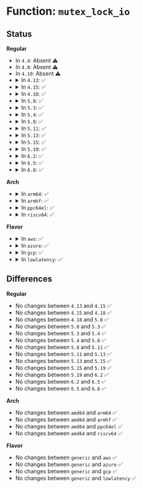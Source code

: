 # Function: <code>mutex_lock_io</code>

## Status
<b>Regular</b>
<ul>
<li>
In <code>4.4</code>: Absent ⚠️
</li>
<li>
In <code>4.8</code>: Absent ⚠️
</li>
<li>
In <code>4.10</code>: Absent ⚠️
</li>
<li>
<details>
<summary>In <code>4.13</code>: ✅</summary>

```c
void mutex_lock_io(struct mutex *lock);
```

**Collision:** Unique Global

**Inline:** No

**Transformation:** False

**Instances:**

```
In kernel/locking/mutex.c (ffffffff819080b0)
Location: kernel/locking/mutex.c:1118
Inline: False
Direct callers:
  - fs/jbd2/commit.c:jbd2_journal_commit_transaction
  - fs/jbd2/journal.c:jbd2_journal_flush
  - fs/jbd2/journal.c:jbd2_journal_flush
  - fs/jbd2/journal.c:jbd2_journal_destroy
  - fs/jbd2/journal.c:jbd2_journal_destroy
  - fs/jbd2/journal.c:jbd2_update_log_tail
```
**Symbols:**

```
ffffffff819080b0-ffffffff819080da: mutex_lock_io (STB_GLOBAL)
```
</details>
</li>
<li>
<details>
<summary>In <code>4.15</code>: ✅</summary>

```c
void mutex_lock_io(struct mutex *lock);
```

**Collision:** Unique Global

**Inline:** No

**Transformation:** False

**Instances:**

```
In kernel/locking/mutex.c (ffffffff81992190)
Location: kernel/locking/mutex.c:1118
Inline: False
Direct callers:
  - fs/jbd2/commit.c:jbd2_journal_commit_transaction
  - fs/jbd2/journal.c:jbd2_journal_flush
  - fs/jbd2/journal.c:jbd2_journal_flush
  - fs/jbd2/journal.c:jbd2_journal_destroy
  - fs/jbd2/journal.c:jbd2_journal_destroy
  - fs/jbd2/journal.c:jbd2_update_log_tail
```
**Symbols:**

```
ffffffff81992190-ffffffff819921ba: mutex_lock_io (STB_GLOBAL)
```
</details>
</li>
<li>
<details>
<summary>In <code>4.18</code>: ✅</summary>

```c
void mutex_lock_io(struct mutex *lock);
```

**Collision:** Unique Global

**Inline:** No

**Transformation:** False

**Instances:**

```
In kernel/locking/mutex.c (ffffffff819eef40)
Location: kernel/locking/mutex.c:1142
Inline: False
Direct callers:
  - fs/jbd2/commit.c:jbd2_journal_commit_transaction
  - fs/jbd2/journal.c:jbd2_journal_flush
  - fs/jbd2/journal.c:jbd2_journal_flush
  - fs/jbd2/journal.c:jbd2_journal_destroy
  - fs/jbd2/journal.c:jbd2_journal_destroy
  - fs/jbd2/journal.c:jbd2_update_log_tail
```
**Symbols:**

```
ffffffff819eef40-ffffffff819eef6a: mutex_lock_io (STB_GLOBAL)
```
</details>
</li>
<li>
<details>
<summary>In <code>5.0</code>: ✅</summary>

```c
void mutex_lock_io(struct mutex *lock);
```

**Collision:** Unique Global

**Inline:** No

**Transformation:** False

**Instances:**

```
In kernel/locking/mutex.c (ffffffff81a2a280)
Location: kernel/locking/mutex.c:1320
Inline: False
Direct callers:
  - fs/jbd2/commit.c:jbd2_journal_commit_transaction
  - fs/jbd2/journal.c:jbd2_journal_flush
  - fs/jbd2/journal.c:jbd2_journal_flush
  - fs/jbd2/journal.c:jbd2_journal_destroy
  - fs/jbd2/journal.c:jbd2_journal_destroy
  - fs/jbd2/journal.c:jbd2_update_log_tail
```
**Symbols:**

```
ffffffff81a2a280-ffffffff81a2a2aa: mutex_lock_io (STB_GLOBAL)
```
</details>
</li>
<li>
<details>
<summary>In <code>5.3</code>: ✅</summary>

```c
void mutex_lock_io(struct mutex *lock);
```

**Collision:** Unique Global

**Inline:** No

**Transformation:** False

**Instances:**

```
In kernel/locking/mutex.c (ffffffff81a9aa10)
Location: kernel/locking/mutex.c:1325
Inline: False
Direct callers:
  - fs/jbd2/commit.c:jbd2_journal_commit_transaction
  - fs/jbd2/checkpoint.c:jbd2_log_do_checkpoint
  - fs/jbd2/checkpoint.c:__jbd2_log_wait_for_space
  - fs/jbd2/journal.c:jbd2_journal_flush
  - fs/jbd2/journal.c:jbd2_journal_flush
  - fs/jbd2/journal.c:jbd2_journal_destroy
  - fs/jbd2/journal.c:jbd2_journal_destroy
  - fs/jbd2/journal.c:jbd2_update_log_tail
```
**Symbols:**

```
ffffffff81a9aa10-ffffffff81a9aa3e: mutex_lock_io (STB_GLOBAL)
```
</details>
</li>
<li>
<details>
<summary>In <code>5.4</code>: ✅</summary>

```c
void mutex_lock_io(struct mutex *lock);
```

**Collision:** Unique Global

**Inline:** No

**Transformation:** False

**Instances:**

```
In kernel/locking/mutex.c (ffffffff81ad2360)
Location: kernel/locking/mutex.c:1351
Inline: False
Direct callers:
  - fs/jbd2/commit.c:jbd2_journal_commit_transaction
  - fs/jbd2/checkpoint.c:jbd2_log_do_checkpoint
  - fs/jbd2/checkpoint.c:__jbd2_log_wait_for_space
  - fs/jbd2/journal.c:jbd2_journal_flush
  - fs/jbd2/journal.c:jbd2_journal_flush
  - fs/jbd2/journal.c:jbd2_journal_destroy
  - fs/jbd2/journal.c:jbd2_journal_destroy
  - fs/jbd2/journal.c:jbd2_update_log_tail
```
**Symbols:**

```
ffffffff81ad2360-ffffffff81ad238e: mutex_lock_io (STB_GLOBAL)
```
</details>
</li>
<li>
<details>
<summary>In <code>5.8</code>: ✅</summary>

```c
void mutex_lock_io(struct mutex *lock);
```

**Collision:** Unique Global

**Inline:** No

**Transformation:** False

**Instances:**

```
In kernel/locking/mutex.c (ffffffff81bca540)
Location: kernel/locking/mutex.c:1351
Inline: False
Direct callers:
  - fs/jbd2/commit.c:jbd2_journal_commit_transaction
  - fs/jbd2/checkpoint.c:jbd2_log_do_checkpoint
  - fs/jbd2/checkpoint.c:__jbd2_log_wait_for_space
  - fs/jbd2/journal.c:jbd2_journal_flush
  - fs/jbd2/journal.c:jbd2_journal_flush
  - fs/jbd2/journal.c:jbd2_journal_destroy
  - fs/jbd2/journal.c:jbd2_journal_destroy
  - fs/jbd2/journal.c:journal_reset
  - fs/jbd2/journal.c:jbd2_update_log_tail
```
**Symbols:**

```
ffffffff81bca540-ffffffff81bca594: mutex_lock_io (STB_GLOBAL)
```
</details>
</li>
<li>
<details>
<summary>In <code>5.11</code>: ✅</summary>

```c
void mutex_lock_io(struct mutex *lock);
```

**Collision:** Unique Global

**Inline:** No

**Transformation:** False

**Instances:**

```
In kernel/locking/mutex.c (ffffffff81c433a0)
Location: kernel/locking/mutex.c:1354
Inline: False
Direct callers:
  - fs/jbd2/commit.c:jbd2_journal_commit_transaction
  - fs/jbd2/checkpoint.c:jbd2_log_do_checkpoint
  - fs/jbd2/checkpoint.c:__jbd2_log_wait_for_space
  - fs/jbd2/journal.c:jbd2_journal_flush
  - fs/jbd2/journal.c:jbd2_journal_flush
  - fs/jbd2/journal.c:jbd2_journal_destroy
  - fs/jbd2/journal.c:jbd2_journal_destroy
  - fs/jbd2/journal.c:journal_reset
  - fs/jbd2/journal.c:jbd2_update_log_tail
```
**Symbols:**

```
ffffffff81c433a0-ffffffff81c433f4: mutex_lock_io (STB_GLOBAL)
```
</details>
</li>
<li>
<details>
<summary>In <code>5.13</code>: ✅</summary>

```c
void mutex_lock_io(struct mutex *lock);
```

**Collision:** Unique Global

**Inline:** No

**Transformation:** False

**Instances:**

```
In kernel/locking/mutex.c (ffffffff81c34a60)
Location: kernel/locking/mutex.c:1352
Inline: False
Direct callers:
  - fs/jbd2/commit.c:jbd2_journal_commit_transaction
  - fs/jbd2/checkpoint.c:jbd2_log_do_checkpoint
  - fs/jbd2/checkpoint.c:__jbd2_log_wait_for_space
  - fs/jbd2/journal.c:jbd2_journal_flush
  - fs/jbd2/journal.c:jbd2_journal_flush
  - fs/jbd2/journal.c:jbd2_journal_destroy
  - fs/jbd2/journal.c:jbd2_journal_destroy
  - fs/jbd2/journal.c:journal_reset
  - fs/jbd2/journal.c:jbd2_update_log_tail
```
**Symbols:**

```
ffffffff81c34a60-ffffffff81c34ab4: mutex_lock_io (STB_GLOBAL)
```
</details>
</li>
<li>
<details>
<summary>In <code>5.15</code>: ✅</summary>

```c
void mutex_lock_io(struct mutex *lock);
```

**Collision:** Unique Global

**Inline:** No

**Transformation:** False

**Instances:**

```
In kernel/locking/mutex.c (ffffffff81d532f0)
Location: kernel/locking/mutex.c:966
Inline: False
Direct callers:
  - fs/jbd2/commit.c:jbd2_journal_commit_transaction
  - fs/jbd2/checkpoint.c:jbd2_log_do_checkpoint
  - fs/jbd2/checkpoint.c:__jbd2_log_wait_for_space
  - fs/jbd2/journal.c:jbd2_journal_flush
  - fs/jbd2/journal.c:jbd2_journal_flush
  - fs/jbd2/journal.c:jbd2_journal_destroy
  - fs/jbd2/journal.c:jbd2_journal_destroy
  - fs/jbd2/journal.c:journal_reset
  - fs/jbd2/journal.c:jbd2_update_log_tail
```
**Symbols:**

```
ffffffff81d532f0-ffffffff81d53344: mutex_lock_io (STB_GLOBAL)
```
</details>
</li>
<li>
<details>
<summary>In <code>5.19</code>: ✅</summary>

```c
void mutex_lock_io(struct mutex *lock);
```

**Collision:** Unique Global

**Inline:** No

**Transformation:** False

**Instances:**

```
In kernel/locking/mutex.c (ffffffff81f24bf0)
Location: kernel/locking/mutex.c:1022
Inline: False
Direct callers:
  - fs/jbd2/commit.c:jbd2_journal_commit_transaction
  - fs/jbd2/checkpoint.c:jbd2_log_do_checkpoint
  - fs/jbd2/checkpoint.c:__jbd2_log_wait_for_space
  - fs/jbd2/journal.c:jbd2_journal_flush
  - fs/jbd2/journal.c:jbd2_journal_flush
  - fs/jbd2/journal.c:jbd2_journal_flush
  - fs/jbd2/journal.c:jbd2_journal_destroy
  - fs/jbd2/journal.c:jbd2_journal_destroy
  - fs/jbd2/journal.c:journal_reset
  - fs/jbd2/journal.c:jbd2_update_log_tail
```
**Symbols:**

```
ffffffff81f24bf0-ffffffff81f24c54: mutex_lock_io (STB_GLOBAL)
```
</details>
</li>
<li>
<details>
<summary>In <code>6.2</code>: ✅</summary>

```c
void mutex_lock_io(struct mutex *lock);
```

**Collision:** Unique Global

**Inline:** No

**Transformation:** False

**Instances:**

```
In kernel/locking/mutex.c (ffffffff820d0190)
Location: kernel/locking/mutex.c:1022
Inline: False
Direct callers:
  - fs/jbd2/commit.c:jbd2_journal_commit_transaction
  - fs/jbd2/checkpoint.c:jbd2_log_do_checkpoint
  - fs/jbd2/checkpoint.c:__jbd2_log_wait_for_space
  - fs/jbd2/journal.c:jbd2_journal_flush
  - fs/jbd2/journal.c:jbd2_journal_flush
  - fs/jbd2/journal.c:jbd2_journal_flush
  - fs/jbd2/journal.c:jbd2_journal_destroy
  - fs/jbd2/journal.c:jbd2_journal_destroy
  - fs/jbd2/journal.c:journal_reset
  - fs/jbd2/journal.c:jbd2_update_log_tail
```
**Symbols:**

```
ffffffff820d0190-ffffffff820d01f4: mutex_lock_io (STB_GLOBAL)
```
</details>
</li>
<li>
<details>
<summary>In <code>6.5</code>: ✅</summary>

```c
void mutex_lock_io(struct mutex *lock);
```

**Collision:** Unique Global

**Inline:** No

**Transformation:** False

**Instances:**

```
In kernel/locking/mutex.c (ffffffff82153950)
Location: kernel/locking/mutex.c:1022
Inline: False
Direct callers:
  - fs/jbd2/commit.c:jbd2_journal_commit_transaction
  - fs/jbd2/checkpoint.c:jbd2_log_do_checkpoint
  - fs/jbd2/checkpoint.c:__jbd2_log_wait_for_space
  - fs/jbd2/journal.c:jbd2_journal_flush
  - fs/jbd2/journal.c:jbd2_journal_flush
  - fs/jbd2/journal.c:jbd2_journal_flush
  - fs/jbd2/journal.c:jbd2_journal_destroy
  - fs/jbd2/journal.c:jbd2_journal_destroy
  - fs/jbd2/journal.c:journal_reset
  - fs/jbd2/journal.c:jbd2_update_log_tail
```
**Symbols:**

```
ffffffff82153950-ffffffff821539b4: mutex_lock_io (STB_GLOBAL)
```
</details>
</li>
<li>
<details>
<summary>In <code>6.8</code>: ✅</summary>

```c
void mutex_lock_io(struct mutex *lock);
```

**Collision:** Unique Global

**Inline:** No

**Transformation:** False

**Instances:**

```
In kernel/locking/mutex.c (ffffffff82236790)
Location: kernel/locking/mutex.c:1027
Inline: False
Direct callers:
  - fs/jbd2/commit.c:jbd2_journal_commit_transaction
  - fs/jbd2/checkpoint.c:jbd2_log_do_checkpoint
  - fs/jbd2/checkpoint.c:__jbd2_log_wait_for_space
  - fs/jbd2/journal.c:jbd2_journal_flush
  - fs/jbd2/journal.c:jbd2_journal_flush
  - fs/jbd2/journal.c:jbd2_journal_flush
  - fs/jbd2/journal.c:jbd2_journal_destroy
  - fs/jbd2/journal.c:jbd2_journal_destroy
  - fs/jbd2/journal.c:journal_reset
  - fs/jbd2/journal.c:jbd2_update_log_tail
```
**Symbols:**

```
ffffffff82236790-ffffffff822367f4: mutex_lock_io (STB_GLOBAL)
```
</details>
</li>
</ul>
<b>Arch</b>
<ul>
<li>
<details>
<summary>In <code>arm64</code>: ✅</summary>

```c
void mutex_lock_io(struct mutex *lock);
```

**Collision:** Unique Global

**Inline:** No

**Transformation:** False

**Instances:**

```
In kernel/locking/mutex.c (ffff800010da3680)
Location: kernel/locking/mutex.c:1351
Inline: False
Direct callers:
  - fs/jbd2/commit.c:jbd2_journal_commit_transaction
  - fs/jbd2/checkpoint.c:jbd2_log_do_checkpoint
  - fs/jbd2/checkpoint.c:__jbd2_log_wait_for_space
  - fs/jbd2/journal.c:jbd2_journal_flush
  - fs/jbd2/journal.c:jbd2_journal_flush
  - fs/jbd2/journal.c:jbd2_journal_destroy
  - fs/jbd2/journal.c:jbd2_journal_destroy
  - fs/jbd2/journal.c:jbd2_update_log_tail
```
**Symbols:**

```
ffff800010da3680-ffff800010da36bc: mutex_lock_io (STB_GLOBAL)
```
</details>
</li>
<li>
<details>
<summary>In <code>armhf</code>: ✅</summary>

```c
void mutex_lock_io(struct mutex *lock);
```

**Collision:** Unique Global

**Inline:** No

**Transformation:** False

**Instances:**

```
In kernel/locking/mutex.c (c0e9c8dc)
Location: kernel/locking/mutex.c:1351
Inline: False
Direct callers:
  - fs/jbd2/commit.c:jbd2_journal_commit_transaction
  - fs/jbd2/checkpoint.c:jbd2_log_do_checkpoint
  - fs/jbd2/checkpoint.c:__jbd2_log_wait_for_space
  - fs/jbd2/journal.c:jbd2_journal_flush
  - fs/jbd2/journal.c:jbd2_journal_flush
  - fs/jbd2/journal.c:jbd2_journal_destroy
  - fs/jbd2/journal.c:jbd2_journal_destroy
  - fs/jbd2/journal.c:jbd2_update_log_tail
```
**Symbols:**

```
c0e9c8dc-c0e9c910: mutex_lock_io (STB_GLOBAL)
```
</details>
</li>
<li>
<details>
<summary>In <code>ppc64el</code>: ✅</summary>

```c
void mutex_lock_io(struct mutex *lock);
```

**Collision:** Unique Global

**Inline:** No

**Transformation:** False

**Instances:**

```
In kernel/locking/mutex.c (c000000000ee5c90)
Location: kernel/locking/mutex.c:1351
Inline: False
Direct callers:
  - fs/jbd2/commit.c:jbd2_journal_commit_transaction
  - fs/jbd2/checkpoint.c:jbd2_log_do_checkpoint
  - fs/jbd2/checkpoint.c:__jbd2_log_wait_for_space
  - fs/jbd2/journal.c:jbd2_journal_flush
  - fs/jbd2/journal.c:jbd2_journal_flush
  - fs/jbd2/journal.c:jbd2_journal_destroy
  - fs/jbd2/journal.c:jbd2_journal_destroy
  - fs/jbd2/journal.c:jbd2_update_log_tail
```
**Symbols:**

```
c000000000ee5c90-c000000000ee5cf0: mutex_lock_io (STB_GLOBAL)
```
</details>
</li>
<li>
<details>
<summary>In <code>riscv64</code>: ✅</summary>

```c
void mutex_lock_io(struct mutex *lock);
```

**Collision:** Unique Global

**Inline:** No

**Transformation:** False

**Instances:**

```
In kernel/locking/mutex.c (ffffffe0008c74b2)
Location: kernel/locking/mutex.c:1351
Inline: False
Direct callers:
  - fs/jbd2/commit.c:jbd2_journal_commit_transaction
  - fs/jbd2/checkpoint.c:jbd2_log_do_checkpoint
  - fs/jbd2/checkpoint.c:__jbd2_log_wait_for_space
  - fs/jbd2/journal.c:jbd2_journal_flush
  - fs/jbd2/journal.c:jbd2_journal_flush
  - fs/jbd2/journal.c:jbd2_journal_destroy
  - fs/jbd2/journal.c:jbd2_journal_destroy
  - fs/jbd2/journal.c:jbd2_update_log_tail
```
**Symbols:**

```
ffffffe0008c74b2-ffffffe0008c74f4: mutex_lock_io (STB_GLOBAL)
```
</details>
</li>
</ul>
<b>Flavor</b>
<ul>
<li>
<details>
<summary>In <code>aws</code>: ✅</summary>

```c
void mutex_lock_io(struct mutex *lock);
```

**Collision:** Unique Global

**Inline:** No

**Transformation:** False

**Instances:**

```
In kernel/locking/mutex.c (ffffffff81a711d0)
Location: kernel/locking/mutex.c:1351
Inline: False
Direct callers:
  - fs/jbd2/commit.c:jbd2_journal_commit_transaction
  - fs/jbd2/checkpoint.c:jbd2_log_do_checkpoint
  - fs/jbd2/checkpoint.c:__jbd2_log_wait_for_space
  - fs/jbd2/journal.c:jbd2_journal_flush
  - fs/jbd2/journal.c:jbd2_journal_flush
  - fs/jbd2/journal.c:jbd2_journal_destroy
  - fs/jbd2/journal.c:jbd2_journal_destroy
  - fs/jbd2/journal.c:jbd2_update_log_tail
```
**Symbols:**

```
ffffffff81a711d0-ffffffff81a711fe: mutex_lock_io (STB_GLOBAL)
```
</details>
</li>
<li>
<details>
<summary>In <code>azure</code>: ✅</summary>

```c
void mutex_lock_io(struct mutex *lock);
```

**Collision:** Unique Global

**Inline:** No

**Transformation:** False

**Instances:**

```
In kernel/locking/mutex.c (ffffffff81a2d5c0)
Location: kernel/locking/mutex.c:1351
Inline: False
Direct callers:
  - fs/jbd2/commit.c:jbd2_journal_commit_transaction
  - fs/jbd2/checkpoint.c:jbd2_log_do_checkpoint
  - fs/jbd2/checkpoint.c:__jbd2_log_wait_for_space
  - fs/jbd2/journal.c:jbd2_journal_flush
  - fs/jbd2/journal.c:jbd2_journal_flush
  - fs/jbd2/journal.c:jbd2_journal_destroy
  - fs/jbd2/journal.c:jbd2_journal_destroy
  - fs/jbd2/journal.c:jbd2_update_log_tail
```
**Symbols:**

```
ffffffff81a2d5c0-ffffffff81a2d5ee: mutex_lock_io (STB_GLOBAL)
```
</details>
</li>
<li>
<details>
<summary>In <code>gcp</code>: ✅</summary>

```c
void mutex_lock_io(struct mutex *lock);
```

**Collision:** Unique Global

**Inline:** No

**Transformation:** False

**Instances:**

```
In kernel/locking/mutex.c (ffffffff81add5e0)
Location: kernel/locking/mutex.c:1351
Inline: False
Direct callers:
  - fs/jbd2/commit.c:jbd2_journal_commit_transaction
  - fs/jbd2/checkpoint.c:jbd2_log_do_checkpoint
  - fs/jbd2/checkpoint.c:__jbd2_log_wait_for_space
  - fs/jbd2/journal.c:jbd2_journal_flush
  - fs/jbd2/journal.c:jbd2_journal_flush
  - fs/jbd2/journal.c:jbd2_journal_destroy
  - fs/jbd2/journal.c:jbd2_journal_destroy
  - fs/jbd2/journal.c:jbd2_update_log_tail
```
**Symbols:**

```
ffffffff81add5e0-ffffffff81add60e: mutex_lock_io (STB_GLOBAL)
```
</details>
</li>
<li>
<details>
<summary>In <code>lowlatency</code>: ✅</summary>

```c
void mutex_lock_io(struct mutex *lock);
```

**Collision:** Unique Global

**Inline:** No

**Transformation:** False

**Instances:**

```
In kernel/locking/mutex.c (ffffffff81ae9190)
Location: kernel/locking/mutex.c:1351
Inline: False
Direct callers:
  - fs/jbd2/commit.c:jbd2_journal_commit_transaction
  - fs/jbd2/checkpoint.c:jbd2_log_do_checkpoint
  - fs/jbd2/checkpoint.c:__jbd2_log_wait_for_space
  - fs/jbd2/journal.c:jbd2_journal_flush
  - fs/jbd2/journal.c:jbd2_journal_flush
  - fs/jbd2/journal.c:jbd2_journal_flush
  - fs/jbd2/journal.c:jbd2_journal_destroy
  - fs/jbd2/journal.c:jbd2_journal_destroy
  - fs/jbd2/journal.c:jbd2_update_log_tail
```
**Symbols:**

```
ffffffff81ae9190-ffffffff81ae91be: mutex_lock_io (STB_GLOBAL)
```
</details>
</li>
</ul>

## Differences
<b>Regular</b>
<ul>
<li>
No changes between <code>4.13</code> and <code>4.15</code> ✅
</li>
<li>
No changes between <code>4.15</code> and <code>4.18</code> ✅
</li>
<li>
No changes between <code>4.18</code> and <code>5.0</code> ✅
</li>
<li>
No changes between <code>5.0</code> and <code>5.3</code> ✅
</li>
<li>
No changes between <code>5.3</code> and <code>5.4</code> ✅
</li>
<li>
No changes between <code>5.4</code> and <code>5.8</code> ✅
</li>
<li>
No changes between <code>5.8</code> and <code>5.11</code> ✅
</li>
<li>
No changes between <code>5.11</code> and <code>5.13</code> ✅
</li>
<li>
No changes between <code>5.13</code> and <code>5.15</code> ✅
</li>
<li>
No changes between <code>5.15</code> and <code>5.19</code> ✅
</li>
<li>
No changes between <code>5.19</code> and <code>6.2</code> ✅
</li>
<li>
No changes between <code>6.2</code> and <code>6.5</code> ✅
</li>
<li>
No changes between <code>6.5</code> and <code>6.8</code> ✅
</li>
</ul>
<b>Arch</b>
<ul>
<li>
No changes between <code>amd64</code> and <code>arm64</code> ✅
</li>
<li>
No changes between <code>amd64</code> and <code>armhf</code> ✅
</li>
<li>
No changes between <code>amd64</code> and <code>ppc64el</code> ✅
</li>
<li>
No changes between <code>amd64</code> and <code>riscv64</code> ✅
</li>
</ul>
<b>Flavor</b>
<ul>
<li>
No changes between <code>generic</code> and <code>aws</code> ✅
</li>
<li>
No changes between <code>generic</code> and <code>azure</code> ✅
</li>
<li>
No changes between <code>generic</code> and <code>gcp</code> ✅
</li>
<li>
No changes between <code>generic</code> and <code>lowlatency</code> ✅
</li>
</ul>
